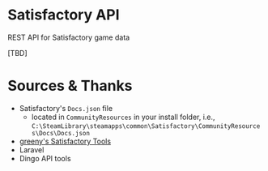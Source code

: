 # Satisfactory API
REST API for Satisfactory game data

[TBD]

# Sources & Thanks
- Satisfactory's `Docs.json` file 
  - located in `CommunityResources` in your install folder, i.e., `C:\SteamLibrary\steamapps\common\Satisfactory\CommunityResources\Docs\Docs.json`
- [greeny's Satisfactory Tools](https://github.com/greeny/SatisfactoryTools/)
- Laravel
- Dingo API tools